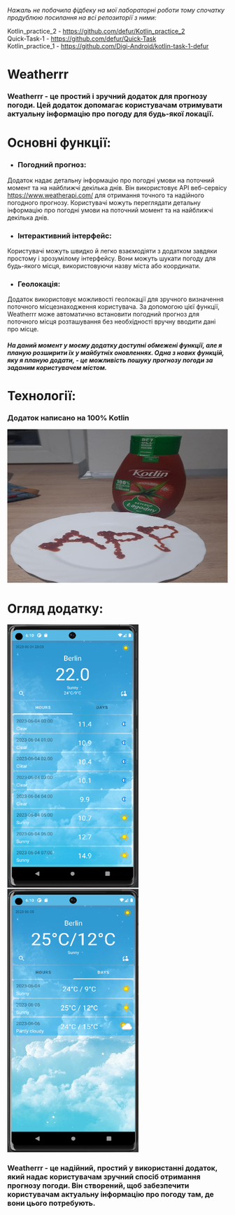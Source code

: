 *Нажаль не побачила фідбеку на мої лабораторні роботи тому спочатку продублюю посилання на всі репозиторії з ними:*

Kotlin_practice_2 - https://github.com/defur/Kotlin_practice_2  
Quick-Task-1 -      https://github.com/defur/Quick-Task  
Kotlin_practice_1 - https://github.com/Digi-Android/kotlin-task-1-defur  



# Weatherrr
### Weatherrr - це простий і зручний додаток для прогнозу погоди. Цей додаток допомагає користувачам отримувати актуальну інформацію про погоду для будь-якої локації.

# Основні функції:

- ### Погодний прогноз: 
Додаток надає детальну інформацію про погодні умови на поточний момент та на найближчі декілька днів. Він використовує API веб-сервісу https://www.weatherapi.com/ для отримання точного та надійного погодного прогнозу. Користувачі можуть переглядати детальну інформацію про погодні умови на поточний момент та на найближчі декілька днів.

- ### Інтерактивний інтерфейс: 
Користувачі можуть швидко й легко взаємодіяти з додатком завдяки простому і зрозумілому інтерфейсу. Вони можуть шукати погоду для будь-якого місця, використовуючи назву міста або координати.

- ### Геолокація: 
Додаток використовує можливості геолокації для зручного визначення поточного місцезнаходження користувача. За допомогою цієї функції, Weatherrr може автоматично встановити погодний прогноз для поточного місця розташування без необхідності вручну вводити дані про місце.

##### *На даний момент у моєму додатку доступні обмежені функції, але я планую розширити їх у майбутніх оновленнях. Одна з нових функцій, яку я планую додати, - це можливість пошуку прогнозу погоди за заданим користувачем містом.*

# Технології:
### Додаток написано на 100% Kotlin
<img src="https://github.com/defur/Weather/blob/main/1.jpg" width="700" height="350">

# Огляд додатку:
<img src="https://github.com/defur/Weather/blob/main/11.png" width="300" height="600"><img src="https://github.com/defur/Weather/blob/main/12.png" width="300" height="600">


### Weatherrr - це надійний, простий у використанні додаток, який надає користувачам зручний спосіб отримання прогнозу погоди. Він створений, щоб забезпечити користувачам актуальну інформацію про погоду там, де вони цього потребують.

